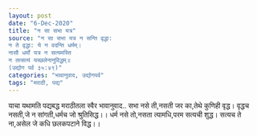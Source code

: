 ```yaml
---
layout: post
date: "6-Dec-2020"
title: "न सा सभा यत्र"
source: "न सा सभा यत्र न सन्ति वृद्धा: 
न ते वृद्धा: ये न वदन्ति धर्मम्।
नासौ धर्मो यत्र न सत्यमस्ति 
न तत्सत्यं यच्छलेनानुविद्धम्॥
(उद्योग पर्व ३५:४९)"
categories: "भावानुवाद, उद्योगपर्व"
tags: "मराठी, पद्य"
---
```


याचा यथामति पद्यबद्ध मराठीतला स्वैर भावानुवाद..
सभा नसे ती,नसती जर का,तेथे कुणिही वृद्ध।
वृद्धच नसती,जे न सांगती,धर्मच जो श्रुतिसिद्ध।।
धर्म नसे तो,नसता त्यामधि,परम सत्यची शुद्ध।
सत्यच ते ना,असेल जे कधि छलकपटाने विद्ध।।
